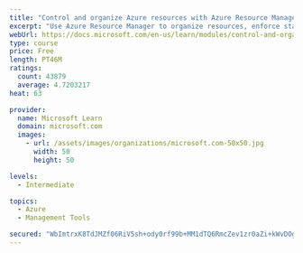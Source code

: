 ```yaml
---
title: "Control and organize Azure resources with Azure Resource Manager"
excerpt: "Use Azure Resource Manager to organize resources, enforce standards, and protect critical assets from deletion."
webUrl: https://docs.microsoft.com/en-us/learn/modules/control-and-organize-with-azure-resource-manager/
type: course
price: Free
length: PT46M
ratings:
  count: 43879
  average: 4.7203217
heat: 63

provider:
  name: Microsoft Learn
  domain: microsoft.com
  images:
    - url: /assets/images/organizations/microsoft.com-50x50.jpg
      width: 50
      height: 50

levels:
  - Intermediate

topics:
  - Azure
  - Management Tools

secured: "WbImtrxK8TdJMZf06RiV5sh+ody0rf99b+MM1dTQ6RmcZev1zr0aZi+kWvDOgfmusfeVaLDAGwgEaDzApM1o2oeuJuyA8AQ71+meWP9eME29dTXUenOr9Rk9K09wrbKU6D1Un4sJ0cGfO6jI6O7Bh2EGxZvsrHY7DJvXSUhyssA0QUugs6Kawx+UwnEcNLXajw4WDau5nYEOy9ASffkKTK0Z0dUNvDPBor2+i76+cnduEs7Pk/PPVvtm10D2vFM0TPFIrtJbaEqsE3uy7OsCslAJxYd2g/ggXgqTx+Z5fSh8h2w7tnHUH0aUQ4bpmsgwn9eRRWQbVyrdNEmMtMbfjtP2+iOtLN7m+i1Y2d4wOpaQa4S+JQOQOQ/yssc8USfX1y43QrAvO3GFw/NljfQE5+6GYNulpt5Sms8WkSkhYfdriBouRt4oXNny7oSCq+wZ;j21tOFP7sNhMAtdfqL8vwg=="
---
```



